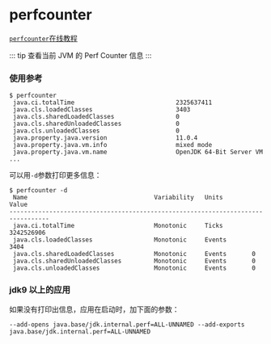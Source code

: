 # perfcounter

[`perfcounter`在线教程](https://arthas.aliyun.com/doc/arthas-tutorials.html?language=cn&id=command-perfcounter)

::: tip
查看当前 JVM 的 Perf Counter 信息
:::

### 使用参考

```
$ perfcounter
 java.ci.totalTime                            2325637411
 java.cls.loadedClasses                       3403
 java.cls.sharedLoadedClasses                 0
 java.cls.sharedUnloadedClasses               0
 java.cls.unloadedClasses                     0
 java.property.java.version                   11.0.4
 java.property.java.vm.info                   mixed mode
 java.property.java.vm.name                   OpenJDK 64-Bit Server VM
...
```

可以用`-d`参数打印更多信息：

```
$ perfcounter -d
 Name                                   Variability   Units        Value
---------------------------------------------------------------------------------
 java.ci.totalTime                      Monotonic     Ticks        3242526906
 java.cls.loadedClasses                 Monotonic     Events       3404
 java.cls.sharedLoadedClasses           Monotonic     Events       0
 java.cls.sharedUnloadedClasses         Monotonic     Events       0
 java.cls.unloadedClasses               Monotonic     Events       0
```

### jdk9 以上的应用

如果没有打印出信息，应用在启动时，加下面的参数：

```
--add-opens java.base/jdk.internal.perf=ALL-UNNAMED --add-exports java.base/jdk.internal.perf=ALL-UNNAMED
```
